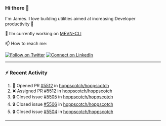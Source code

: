 ### Hi there 👋

I'm James. I love building utilities aimed at increasing Developer productivity :raised_hands: 

🔭 I’m currently working on [MEVN-CLI](https://github.com/madlabsinc/mevn-cli)

📫 How to reach me:

[![Follow on Twitter](https://img.shields.io/badge/--twitter?label=Twitter&logo=Twitter&style=social)](https://twitter.com/james_madhacks) [![Connect on LinkedIn](https://img.shields.io/badge/--linkedin?label=LinkedIn&logo=LinkedIn&style=social)](https://www.linkedin.com/in/jamesgeorge007)

---

### :zap: Recent Activity

<!--START_SECTION:activity-->
1. 💪 Opened PR [#5512](undefined) in [hoppscotch/hoppscotch](https://github.com/hoppscotch/hoppscotch)
2. ❌ Assigned PR [#5512](undefined) in [hoppscotch/hoppscotch](https://github.com/hoppscotch/hoppscotch)
3. 🔒 Closed issue [#5505](https://github.com/hoppscotch/hoppscotch/issues/5505) in [hoppscotch/hoppscotch](https://github.com/hoppscotch/hoppscotch)
4. 🔒 Closed issue [#5506](https://github.com/hoppscotch/hoppscotch/issues/5506) in [hoppscotch/hoppscotch](https://github.com/hoppscotch/hoppscotch)
5. 🔒 Closed issue [#5504](https://github.com/hoppscotch/hoppscotch/issues/5504) in [hoppscotch/hoppscotch](https://github.com/hoppscotch/hoppscotch)
<!--END_SECTION:activity-->

---

<!--
**jamesgeorge007/jamesgeorge007** is a ✨ _special_ ✨ repository because its `README.md` (this file) appears on your GitHub profile.

Here are some ideas to get you started:

- 🌱 I’m currently learning ...
- 👯 I’m looking to collaborate on ...
- 🤔 I’m looking for help with ...
- 💬 Ask me about ...
- 😄 Pronouns: ...
- ⚡ Fun fact: ...
-->
